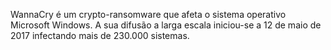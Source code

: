 WannaCry é um crypto-ransomware que afeta o sistema operativo Microsoft Windows. 
A sua difusão a larga escala iniciou-se a 12 de maio de 2017 infectando mais de 230.000 sistemas.
